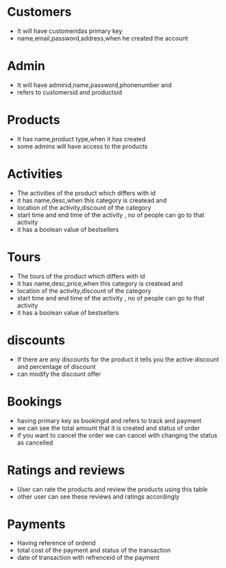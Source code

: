 # Customers
- It will have customeridas primary key
- name,email,password,address,when he created the account 

# Admin
- It will have adminid,name,password,phonenumber and
- refers to customersid and productsid

# Products
- It has name,product type,when it has created 
- some admins will have access to the products

# Activities
-  The activities of the product which differs with id
- it has name,desc,when  this category is createad  and 
- location of the activity,discount of the category
- start time and end time of the activity , no of people can go to that activity
- it has a boolean value of bestsellers 

# Tours
-  The tours of the product which differs with id
- it has name,desc,price,when  this category is createad  and 
- location of the activity,discount of the category
- start time and end time of the activity , no of people can go to that activity
- it has a boolean value of bestsellers 

# discounts
- If there are any discounts for the product it tells you the active discount and percentage of discount
- can modify the discount offer

# Bookings
- having primary key as bookingid and refers to track and payment
- we can see the total amount that it is created and status of order
- if you want to cancel the order we can cancel with changing the status as cancelled

# Ratings and reviews
-  User can rate the products and review the products using this table
-  other user can see these reviews and ratings accordingly

# Payments
- Having reference of orderid
- total cost of the payment and status of the transaction
- date of transaction with refrenceid of the payment
